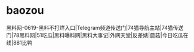 # baozou
黑料网-0619-黑料不打烊入口|Telegram频道传送门|74猫导航主站|74猫传送门|78黑料网|51吃瓜|黑料曝料网|黑料大事记|外网天堂|反差婊|蘑菇|今日吃瓜在线|881比鸭
